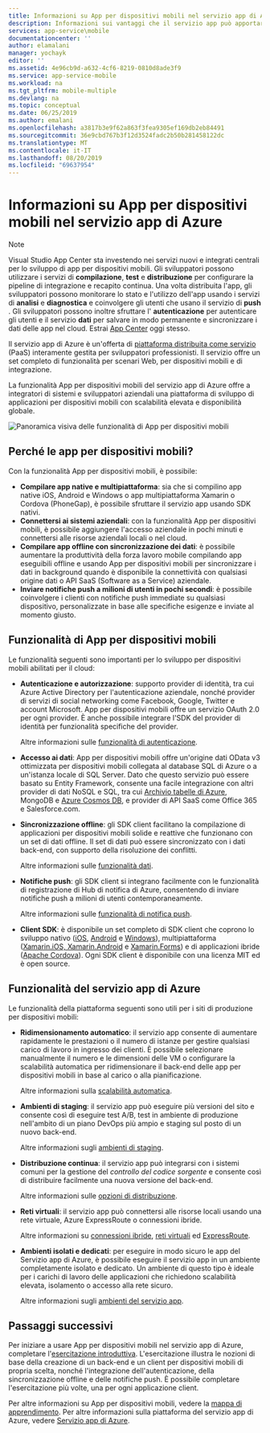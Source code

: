```yaml
---
title: Informazioni su App per dispositivi mobili nel servizio app di Azure
description: Informazioni sui vantaggi che il servizio app può apportare alle app per dispositivi mobili aziendali.
services: app-service\mobile
documentationcenter: ''
author: elamalani
manager: yochayk
editor: ''
ms.assetid: 4e96cb9d-a632-4cf6-8219-0810d8ade3f9
ms.service: app-service-mobile
ms.workload: na
ms.tgt_pltfrm: mobile-multiple
ms.devlang: na
ms.topic: conceptual
ms.date: 06/25/2019
ms.author: emalani
ms.openlocfilehash: a3817b3e9f62a863f3fea9305ef169db2eb84491
ms.sourcegitcommit: 36e9cbd767b3f12d3524fadc2b50b281458122dc
ms.translationtype: MT
ms.contentlocale: it-IT
ms.lasthandoff: 08/20/2019
ms.locfileid: "69637954"
---
```

# <a name="getting-started"> </a>Informazioni su App per dispositivi mobili nel servizio app di Azure

> [!NOTE]
> Visual Studio App Center sta investendo nei servizi nuovi e integrati centrali per lo sviluppo di app per dispositivi mobili. Gli sviluppatori possono utilizzare i servizi di **compilazione**, **test** e **distribuzione** per configurare la pipeline di integrazione e recapito continua. Una volta distribuita l'app, gli sviluppatori possono monitorare lo stato e l'utilizzo dell'app usando i servizi di **analisi** e **diagnostica** e coinvolgere gli utenti che usano il servizio di **push** . Gli sviluppatori possono inoltre sfruttare l' **autenticazione** per autenticare gli utenti e il servizio **dati** per salvare in modo permanente e sincronizzare i dati delle app nel cloud. Estrai [App Center](https://appcenter.ms/?utm_source=zumo&utm_campaign=app-service-mobile-value-prop) oggi stesso.
>

Il servizio app di Azure è un'offerta di [piattaforma distribuita come servizio ](https://azure.microsoft.com/overview/what-is-paas/) (PaaS) interamente gestita per sviluppatori professionisti. Il servizio offre un set completo di funzionalità per scenari Web, per dispositivi mobili e di integrazione. 

La funzionalità App per dispositivi mobili del servizio app di Azure offre a integratori di sistemi e sviluppatori aziendali una piattaforma di sviluppo di applicazioni per dispositivi mobili con scalabilità elevata e disponibilità globale.

![Panoramica visiva delle funzionalità di App per dispositivi mobili](./media/app-service-mobile-value-prop/overview.png)

## <a name="why-mobile-apps"></a>Perché le app per dispositivi mobili?
Con la funzionalità App per dispositivi mobili, è possibile:

* **Compilare app native e multipiattaforma**: sia che si compilino app native iOS, Android e Windows o app multipiattaforma Xamarin o Cordova (PhoneGap), è possibile sfruttare il servizio app usando SDK nativi.
* **Connettersi ai sistemi aziendali**: con la funzionalità App per dispositivi mobili, è possibile aggiungere l'accesso aziendale in pochi minuti e connettersi alle risorse aziendali locali o nel cloud.
* **Compilare app offline con sincronizzazione dei dati**: è possibile aumentare la produttività della forza lavoro mobile compilando app eseguibili offline e usando App per dispositivi mobili per sincronizzare i dati in background quando è disponibile la connettività con qualsiasi origine dati o API SaaS (Software as a Service) aziendale.
* **Inviare notifiche push a milioni di utenti in pochi secondi**: è possibile coinvolgere i clienti con notifiche push immediate su qualsiasi dispositivo, personalizzate in base alle specifiche esigenze e inviate al momento giusto.

## <a name="mobile-apps-features"></a>Funzionalità di App per dispositivi mobili
Le funzionalità seguenti sono importanti per lo sviluppo per dispositivi mobili abilitati per il cloud:

* **Autenticazione e autorizzazione**: supporto provider di identità, tra cui Azure Active Directory per l'autenticazione aziendale, nonché provider di servizi di social networking come Facebook, Google, Twitter e account Microsoft. App per dispositivi mobili offre un servizio OAuth 2.0 per ogni provider. È anche possibile integrare l'SDK del provider di identità per funzionalità specifiche del provider.

    Altre informazioni sulle [funzionalità di autenticazione].

* **Accesso ai dati**: App per dispositivi mobili offre un'origine dati OData v3 ottimizzata per dispositivi mobili collegata al database SQL di Azure o a un'istanza locale di SQL Server. Dato che questo servizio può essere basato su Entity Framework, consente una facile integrazione con altri provider di dati NoSQL e SQL, tra cui [Archivio tabelle di Azure], MongoDB e [Azure Cosmos DB], e provider di API SaaS come Office 365 e Salesforce.com.

* **Sincronizzazione offline**: gli SDK client facilitano la compilazione di applicazioni per dispositivi mobili solide e reattive che funzionano con un set di dati offline. Il set di dati può essere sincronizzato con i dati back-end, con supporto della risoluzione dei conflitti.

  Altre informazioni sulle [funzionalità dati].

* **Notifiche push**: gli SDK client si integrano facilmente con le funzionalità di registrazione di Hub di notifica di Azure, consentendo di inviare notifiche push a milioni di utenti contemporaneamente.

  Altre informazioni sulle [funzionalità di notifica push].

* **Client SDK**: è disponibile un set completo di SDK client che coprono lo sviluppo nativo ([iOS], [Android] e [Windows]), multipiattaforma ([Xamarin.iOS, Xamarin.Android] e [Xamarin.Forms]) e di applicazioni ibride ([Apache Cordova]). Ogni SDK client è disponibile con una licenza MIT ed è open source.

## <a name="azure-app-service-features"></a>Funzionalità del servizio app di Azure
Le funzionalità della piattaforma seguenti sono utili per i siti di produzione per dispositivi mobili:

* **Ridimensionamento automatico**: il servizio app consente di aumentare rapidamente le prestazioni o il numero di istanze per gestire qualsiasi carico di lavoro in ingresso dei clienti. È possibile selezionare manualmente il numero e le dimensioni delle VM o configurare la scalabilità automatica per ridimensionare il back-end delle app per dispositivi mobili in base al carico o alla pianificazione.

  Altre informazioni sulla [scalabilità automatica].

* **Ambienti di staging**: il servizio app può eseguire più versioni del sito e consente così di eseguire test A/B, test in ambiente di produzione nell'ambito di un piano DevOps più ampio e staging sul posto di un nuovo back-end.

  Altre informazioni sugli [ambienti di staging].

* **Distribuzione continua**: il servizio app può integrarsi con i sistemi comuni per la gestione del _controllo del codice sorgente_ e consente così di distribuire facilmente una nuova versione del back-end.

  Altre informazioni sulle [opzioni di distribuzione](../app-service/deploy-local-git.md).

* **Reti virtuali**: il servizio app può connettersi alle risorse locali usando una rete virtuale, Azure ExpressRoute o connessioni ibride.

  Altre informazioni su [connessioni ibride], [reti virtuali] ed [ExpressRoute].

* **Ambienti isolati e dedicati**: per eseguire in modo sicuro le app del Servizio app di Azure, è possibile eseguire il servizio app in un ambiente completamente isolato e dedicato. Un ambiente di questo tipo è ideale per i carichi di lavoro delle applicazioni che richiedono scalabilità elevata, isolamento o accesso alla rete sicuro.

  Altre informazioni sugli [ambienti del servizio app].

## <a name="next-steps"></a>Passaggi successivi

Per iniziare a usare App per dispositivi mobili nel servizio app di Azure, completare l'[esercitazione introduttiva]. L'esercitazione illustra le nozioni di base della creazione di un back-end e un client per dispositivi mobili di propria scelta, nonché l'integrazione dell'autenticazione, della sincronizzazione offline e delle notifiche push. È possibile completare l'esercitazione più volte, una per ogni applicazione client.

Per altre informazioni su App per dispositivi mobili, vedere la [mappa di apprendimento].
Per altre informazioni sulla piattaforma del servizio app di Azure, vedere [Servizio app di Azure].

<!-- URLs. -->
[Migrate your mobile service to App Service]: app-service-mobile-migrating-from-mobile-services.md
[esercitazione introduttiva]: app-service-mobile-ios-get-started.md
[Archivio tabelle di Azure]:../cosmos-db/table-storage-how-to-use-dotnet.md
[Azure Cosmos DB]: ../cosmos-db/sql-api-get-started.md
[funzionalità di autenticazione]: ./app-service-mobile-auth.md
[funzionalità dati]: ./app-service-mobile-offline-data-sync.md
[funzionalità di notifica push]: ../notification-hubs/notification-hubs-push-notification-overview.md
[iOS]: ./app-service-mobile-ios-how-to-use-client-library.md
[Android]: ./app-service-mobile-android-how-to-use-client-library.md
[Windows]: ./app-service-mobile-dotnet-how-to-use-client-library.md
[Xamarin.iOS, Xamarin.Android]: ./app-service-mobile-dotnet-how-to-use-client-library.md
[Xamarin.Forms]: ./app-service-mobile-xamarin-forms-get-started.md
[Apache Cordova]: ./app-service-mobile-cordova-how-to-use-client-library.md
[scalabilità automatica]: ../app-service/manage-scale-up.md
[ambienti di staging]: ../app-service/deploy-staging-slots.md
[connessioni ibride]: ../biztalk-services/integration-hybrid-connection-overview.md
[reti virtuali]: ../app-service/web-sites-integrate-with-vnet.md
[ExpressRoute]: ../app-service/environment/app-service-app-service-environment-network-configuration-expressroute.md
[ambienti del servizio app]: ../app-service/environment/intro.md
[mappa di apprendimento]: https://azure.microsoft.com/documentation/learning-paths/appservice-mobileapps/
[Servizio app di Azure]: ../app-service/overview.md

